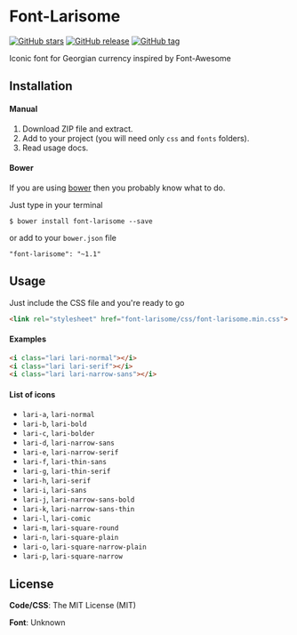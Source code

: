 # Font-Larisome
[![GitHub stars](https://img.shields.io/github/stars/Stichoza/font-larisome.svg)](https://github.com/Stichoza/font-larisome) [![GitHub release](https://img.shields.io/github/release/Stichoza/font-larisome.svg)](https://github.com/Stichoza/font-larisome) [![GitHub tag](https://img.shields.io/github/tag/Stichoza/font-larisome.svg)](https://github.com/Stichoza/font-larisome)

Iconic font for Georgian currency inspired by Font-Awesome

## Installation

#### Manual

1. Download ZIP file and extract.
2. Add to your project (you will need only `css` and `fonts` folders).
3. Read usage docs.

#### Bower

If you are using [bower](http://bower.io) then you probably know what to do.

Just type in your terminal

```
$ bower install font-larisome --save 
```

or add to your `bower.json` file

```
"font-larisome": "~1.1"
```

## Usage

Just include the CSS file and you're ready to go

```html
<link rel="stylesheet" href="font-larisome/css/font-larisome.min.css">
```

#### Examples

```html
<i class="lari lari-normal"></i>
<i class="lari lari-serif"></i>
<i class="lari lari-narrow-sans"></i>
```

#### List of icons

 - `lari-a`, `lari-normal`
 - `lari-b`, `lari-bold`
 - `lari-c`, `lari-bolder`
 - `lari-d`, `lari-narrow-sans`
 - `lari-e`, `lari-narrow-serif`
 - `lari-f`, `lari-thin-sans`
 - `lari-g`, `lari-thin-serif`
 - `lari-h`, `lari-serif`
 - `lari-i`, `lari-sans`
 - `lari-j`, `lari-narrow-sans-bold`
 - `lari-k`, `lari-narrow-sans-thin`
 - `lari-l`, `lari-comic`
 - `lari-m`, `lari-square-round`
 - `lari-n`, `lari-square-plain`
 - `lari-o`, `lari-square-narrow-plain`
 - `lari-p`, `lari-square-narrow`

## License

**Code/CSS**: The MIT License (MIT)

**Font**: Unknown
